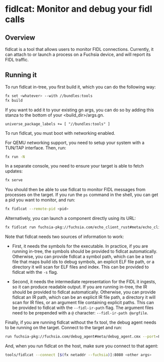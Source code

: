 # fidlcat: Monitor and debug your fidl calls

## Overview

fidlcat is a tool that allows users to monitor FIDL connections.  Currently, it
can attach to or launch a process on a Fuchsia device, and will report its FIDL
traffic.

## Running it

To run fidlcat in-tree, you first build it, which you can do the following way:

```sh
fx set <whatever> --with //bundles:tools
fx build
```

If you want to add it to your existing gn args, you can do so by adding this
stanza to the bottom of your <build_dir>/args.gn.

```
universe_package_labels += [ "//bundles:tools" ]
```

To run fidlcat, you must boot with networking enabled.

For QEMU networking support, you need to setup your system with a TUN/TAP
interface.  Then, run:

```sh
fx run -N
```

In a separate console, you need to ensure your target is able to fetch updates:

```sh
fx serve
```

You should then be able to use fidlcat to monitor FIDL messages from processes
on the target.  If you run the `ps` command in the shell, you can get a pid you
want to monitor, and run:

```sh
fx fidlcat --remote-pid <pid>
```

Alternatively, you can launch a component directly using its URL:

```sh
fx fidlcat run fuchsia-pkg://fuchsia.com/echo_client_rust#meta/echo_client_rust.cmx
```

Note that fidlcat needs two sources of information to work:

 * First, it needs the symbols for the executable.  In practice, if you are
   running in-tree, the symbols should be provided to fidlcat automatically.
   Otherwise, you can provide fidlcat a symbol path, which can be a text file
   that maps build ids to debug symbols, an explicit ELF file path, or a
   directory it will scan for ELF files and index.  This can be provided to
   fidlcat with the `-s` flag.

 * Second, it needs the intermediate representation for the FIDL it ingests, so
   it can produce readable output.  If you are running in-tree, the IR should be
   provided to fidlcat automatically.  Otherwise, you can provide fidlcat an IR
   path, which can be an explicit IR file path, a directory it will scan for IR
   files, or an argument file containing explicit paths.  This can be provided
   to fidlcat with the `--fidl-ir-path` flag.  The argument files need to be
   prepended with a `@` character: `--fidl-ir-path @argfile`.

Finally, if you are running fidlcat without the fx tool, the debug agent needs
to be running on the target.  Connect to the target and run:

```sh
run fuchsia-pkg://fuchsia.com/debug_agent#meta/debug_agent.cmx --port=8080
```

And, when you run fidlcat on the host, make sure you connect to that agent:

```sh
tools/fidlcat --connect [$(fx netaddr --fuchsia)]:8080 <other args>
```
